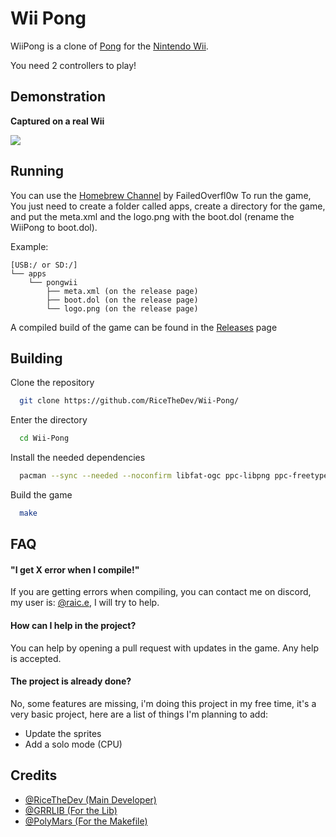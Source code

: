 
# Wii Pong

WiiPong is a clone of [Pong](https://pt.wikipedia.org/wiki/Pong) for the [Nintendo Wii](https://pt.wikipedia.org/wiki/Wii).


You need 2 controllers to play!

## Demonstration
**Captured on a real Wii**

![](https://raw.githubusercontent.com/RiceTheDev/Wii-Pong/refs/heads/main/readme/Gameplay.gif)
## Running

You can use the [Homebrew Channel](https://github.com/fail0verflow/hbc) by FailedOverfl0w To run the game,
 You just need to create a folder called apps, create a directory for the game, and put the meta.xml and the logo.png with the boot.dol (rename the WiiPong to boot.dol).
  
Example: 
```
[USB:/ or SD:/]
└── apps
    └── pongwii
        ├── meta.xml (on the release page)
        ├── boot.dol (on the release page)
        └── logo.png (on the release page)

``` 



A compiled build of the game can be found in the [Releases](https://github.com/RiceTheDev/Wii-Pong/releases) page
    
## Building

Clone the repository

```bash
  git clone https://github.com/RiceTheDev/Wii-Pong/
```

Enter the directory

```bash
  cd Wii-Pong
```

Install the needed dependencies

```bash
  pacman --sync --needed --noconfirm libfat-ogc ppc-libpng ppc-freetype ppc-libjpeg-turbo zlib wii-dev
```

Build the game

```bash
  make
```


## FAQ

#### "I get X error when I compile!"

If you are getting errors when compiling, you can contact me on discord, my user is: [@raic.e](https://discord.com/users/570693486500773888), I will try to help.

#### How can I help in the project?

You can help by opening a pull request with updates in the game.
Any help is accepted.

#### The project is already done?

No, some features are missing, i'm doing this project in my free time, it's a very basic project, here are a list of things I'm planning to add:
* Update the sprites
* Add a solo mode (CPU)


## Credits

- [@RiceTheDev (Main Developer)](https://www.github.com/RiceTheDev)
- [@GRRLIB (For the Lib)](https://github.com/GRRLIB/GRRLIB/)
- [@PolyMars (For the Makefile)](https://github.com/PolyMarsDev/Terri-Fried/blob/master/wii/Makefile)

